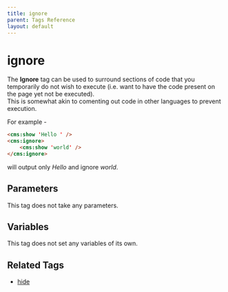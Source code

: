 ```yaml
---
title: ignore
parent: Tags Reference
layout: default
---
```


# ignore

The **Ignore** tag can be used to surround sections of code that you temporarily do not wish to execute (i.e. want to have the code present on the page yet not be executed).<br/>
This is somewhat akin to comenting out code in other languages to prevent execution.

For example -

```html
<cms:show 'Hello ' />
<cms:ignore>
    <cms:show 'world' />
</cms:ignore>
```

will output only _Hello_ and ignore _world_.

## Parameters

This tag does not take any parameters.

## Variables

This tag does not set any variables of its own.

## Related Tags

*   [hide](../hide.html)
